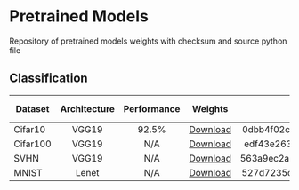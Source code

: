 # Pretrained Models
Repository of pretrained models weights with checksum and source python file

## Classification
| Dataset        | Architecture    | Performance  | Weights                                                                                             | Checksum                         | Source file |
| -------------- |:---------------:| :----------: | :-------------------------------------------------------------------------------------------------: | :------------------------------: | :----------:|
| Cifar10        | VGG19           | 92.5%        | [Download](https://pageperso.lis-lab.fr/~luc.giffon/models/1522967518.1916964_vgg19_cifar10.h5)     | 0dbb4f02ceb1f4acb6e24831758106e5 |    Source   |
| Cifar100       | VGG19           | N/A          | [Download](https://pageperso.lis-lab.fr/~luc.giffon/models/1530965727.781668_vgg19_cifar100fine.h5) | edf43e263fec05e2c013dd5a2128fc38 |    Source   |
| SVHN           | VGG19           | N/A          | [Download](https://pageperso.lis-lab.fr/~luc.giffon/models/1529968150.5454917_vgg19_svhn.h5)        | 563a9ec2aad37459bd1ed0e329441b05 |    Source   |
| MNIST          | Lenet           | N/A          | [Download](https://pageperso.lis-lab.fr/~luc.giffon/models/1524640419.938414_lenet_mnist.h5)        | 527d7235c213278df1d15d3fe685eb5c |    Source   |
